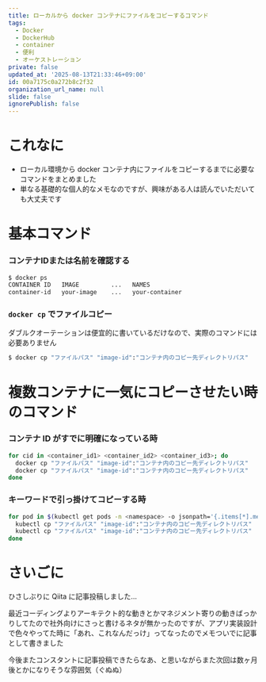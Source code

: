 ```yaml
---
title: ローカルから docker コンテナにファイルをコピーするコマンド
tags:
  - Docker
  - DockerHub
  - container
  - 便利
  - オーケストレーション
private: false
updated_at: '2025-08-13T21:33:46+09:00'
id: 00a7175c0a272b8c2f32
organization_url_name: null
slide: false
ignorePublish: false
---
```

# これなに

- ローカル環境から docker コンテナ内にファイルをコピーするまでに必要なコマンドをまとめました
- 単なる基礎的な個人的なメモなのですが、興味がある人は読んでいただいても大丈夫です

# 基本コマンド

### コンテナIDまたは名前を確認する

```zsh
$ docker ps
CONTAINER ID   IMAGE         ...   NAMES
container-id   your-image    ...   your-container
```

### `docker cp` でファイルコピー

ダブルクオーテーションは便宜的に書いているだけなので、実際のコマンドには必要ありません

```zsh
$ docker cp "ファイルパス" "image-id":"コンテナ内のコピー先ディレクトリパス"
```

# 複数コンテナに一気にコピーさせたい時のコマンド

### コンテナ ID がすでに明確になっている時

```zsh
for cid in <container_id1> <container_id2> <container_id3>; do
  docker cp "ファイルパス" "image-id":"コンテナ内のコピー先ディレクトリパス"
  docker cp "ファイルパス" "image-id":"コンテナ内のコピー先ディレクトリパス"
done
```

### キーワードで引っ掛けてコピーする時

```zsh
for pod in $(kubectl get pods -n <namespace> -o jsonpath='{.items[*].metadata.name}' | tr ' ' '\n' | grep your-keyword); do
  kubectl cp "ファイルパス" "image-id":"コンテナ内のコピー先ディレクトリパス"
  kubectl cp "ファイルパス" "image-id":"コンテナ内のコピー先ディレクトリパス"
done
```

# さいごに

ひさしぶりに Qiita に記事投稿しました…

最近コーディングよりアーキテクト的な動きとかマネジメント寄りの動きばっかりしてたので社外向けにさっと書けるネタが無かったのですが、アプリ実装設計で色々やってた時に「あれ、これなんだっけ」ってなったのでメモついでに記事として書きました

今後またコンスタントに記事投稿できたらなあ、と思いながらまた次回は数ヶ月後とかになりそうな雰囲気（ぐぬぬ）
